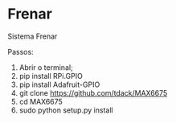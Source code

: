 # Frenar
Sistema Frenar

Passos:
  1. Abrir o terminal;
  2. pip install RPi.GPIO
  3. pip install Adafruit-GPIO
  4. git clone https://github.com/tdack/MAX6675
  5. cd MAX6675
  6. sudo python setup.py install
